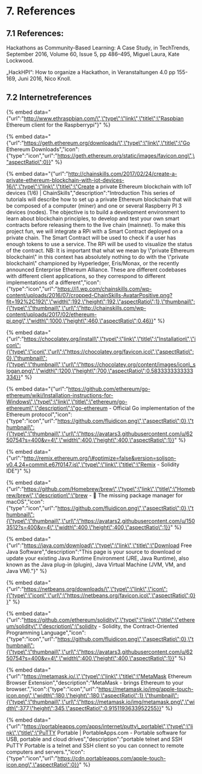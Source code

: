 # 7. References

## 7.1 References:

Hackathons as Community-Based Learning: A Case Study, in TechTrends, September 2016, Volume 60, Issue 5, pp 486–495, Miguel Laura, Kate Lockwood.

„HackHPI“: How to organize a Hackathon, in Veranstaltungen 4.0 pp 155-169, Juni 2016, Nico Knoll.



## 7.2 Internetreferences

{% embed data="{\"url\":\"http://www.ethraspbian.com/\",\"type\":\"link\",\"title\":\"Raspbian Ethereum client for the Raspberrypi\"}" %}

{% embed data="{\"url\":\"https://geth.ethereum.org/downloads/\",\"type\":\"link\",\"title\":\"Go Ethereum Downloads\",\"icon\":{\"type\":\"icon\",\"url\":\"https://geth.ethereum.org/static/images/favicon.png\",\"aspectRatio\":0}}" %}

{% embed data="{\"url\":\"http://chainskills.com/2017/02/24/create-a-private-ethereum-blockchain-with-iot-devices-16/\",\"type\":\"link\",\"title\":\"Create a private Ethereum blockchain with IoT devices \(1/6\) \| ChainSkills\",\"description\":\"Introduction This series of tutorials will describe how to set up a private Ethereum blockchain that will be composed of a computer \(miner\) and one or several Raspberry PI 3 devices \(nodes\). The objective is to build a development environment to learn about blockchain principles, to develop and test your own smart contracts before releasing them to the live chain \(mainnet\). To make this project fun, we will integrate a RPi with a Smart Contract deployed on a private chain. The Smart Contract will be used to check if a user has enough tokens to use a service. The RPi will be used to visualize the status of the contract. NB: It is important that what we mean by \\\"private Ethereum blockchain\\\" in this context has absolutely nothing to do with the \\\"private blockchain\\\" championed by Hyperledger, Eris/Monax, or the recently announced Enterprise Ethereum Alliance. These are different codebases with different client applications, so they correspond to different implementations of a different\",\"icon\":{\"type\":\"icon\",\"url\":\"https://i1.wp.com/chainskills.com/wp-content/uploads/2016/07/cropped-ChainSkills-AvatarPositive.png?fit=192%2C192\",\"width\":192,\"height\":192,\"aspectRatio\":1},\"thumbnail\":{\"type\":\"thumbnail\",\"url\":\"http://chainskills.com/wp-content/uploads/2017/02/ethereum-pi.png\",\"width\":1000,\"height\":460,\"aspectRatio\":0.46}}" %}

{% embed data="{\"url\":\"https://chocolatey.org/install\",\"type\":\"link\",\"title\":\"Installation\",\"icon\":{\"type\":\"icon\",\"url\":\"https://chocolatey.org/favicon.ico\",\"aspectRatio\":0},\"thumbnail\":{\"type\":\"thumbnail\",\"url\":\"https://chocolatey.org/content/images/icon\_slogan.png\",\"width\":1200,\"height\":700,\"aspectRatio\":0.5833333333333334}}" %}

{% embed data="{\"url\":\"https://github.com/ethereum/go-ethereum/wiki/Installation-instructions-for-Windows\",\"type\":\"link\",\"title\":\"ethereum/go-ethereum\",\"description\":\"go-ethereum - Official Go implementation of the Ethereum protocol\",\"icon\":{\"type\":\"icon\",\"url\":\"https://github.com/fluidicon.png\",\"aspectRatio\":0},\"thumbnail\":{\"type\":\"thumbnail\",\"url\":\"https://avatars3.githubusercontent.com/u/6250754?s=400&v=4\",\"width\":400,\"height\":400,\"aspectRatio\":1}}" %}

{% embed data="{\"url\":\"http://remix.ethereum.org/\#optimize=false&version=soljson-v0.4.24+commit.e67f0147.js\",\"type\":\"link\",\"title\":\"Remix - Solidity IDE\"}" %}

{% embed data="{\"url\":\"https://github.com/Homebrew/brew\",\"type\":\"link\",\"title\":\"Homebrew/brew\",\"description\":\"brew - 🍺 The missing package manager for macOS\",\"icon\":{\"type\":\"icon\",\"url\":\"https://github.com/fluidicon.png\",\"aspectRatio\":0},\"thumbnail\":{\"type\":\"thumbnail\",\"url\":\"https://avatars2.githubusercontent.com/u/1503512?s=400&v=4\",\"width\":400,\"height\":400,\"aspectRatio\":1}}" %}

{% embed data="{\"url\":\"https://java.com/download\",\"type\":\"link\",\"title\":\"Download Free Java Software\",\"description\":\"This page is your source to download or update your existing Java Runtime Environment \(JRE, Java Runtime\), also known as the Java plug-in \(plugin\), Java Virtual Machine \(JVM, VM, and Java VM\).\"}" %}

{% embed data="{\"url\":\"https://netbeans.org/downloads/\",\"type\":\"link\",\"icon\":{\"type\":\"icon\",\"url\":\"https://netbeans.org/favicon.ico\",\"aspectRatio\":0}}" %}

{% embed data="{\"url\":\"https://github.com/ethereum/solidity\",\"type\":\"link\",\"title\":\"ethereum/solidity\",\"description\":\"solidity - Solidity, the Contract-Oriented Programming Language\",\"icon\":{\"type\":\"icon\",\"url\":\"https://github.com/fluidicon.png\",\"aspectRatio\":0},\"thumbnail\":{\"type\":\"thumbnail\",\"url\":\"https://avatars3.githubusercontent.com/u/6250754?s=400&v=4\",\"width\":400,\"height\":400,\"aspectRatio\":1}}" %}

{% embed data="{\"url\":\"https://metamask.io/.\",\"type\":\"link\",\"title\":\"MetaMask Ethereum Browser Extension\",\"description\":\"MetaMask - brings Ethereum to your browser.\",\"icon\":{\"type\":\"icon\",\"url\":\"https://metamask.io/img/apple-touch-icon.png\",\"width\":180,\"height\":180,\"aspectRatio\":1},\"thumbnail\":{\"type\":\"thumbnail\",\"url\":\"https://metamask.io/img/metamask.png\",\"width\":377,\"height\":345,\"aspectRatio\":0.9151193633952255}}" %}

{% embed data="{\"url\":\"https://portableapps.com/apps/internet/putty\_portable\",\"type\":\"link\",\"title\":\"PuTTY Portable \| PortableApps.com - Portable software for USB, portable and cloud drives\",\"description\":\"portable telnet and SSH PuTTY Portable is a telnet and SSH client so you can connect to remote computers and servers.\",\"icon\":{\"type\":\"icon\",\"url\":\"https://cdn.portableapps.com/apple-touch-icon.png\",\"aspectRatio\":0}}" %}



